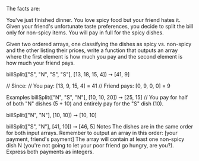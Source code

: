 The facts are:

You've just finished dinner.
You love spicy food but your friend hates it.
Given your friend's unfortunate taste preferences, you decide to split the bill only for non-spicy items. You will pay in full for the spicy dishes.

Given two ordered arrays, one classifying the dishes as spicy vs. non-spicy and the other listing their prices, write a function that outputs an array where the first element is how much you pay and the second element is how much your friend pays.

billSplit(["S", "N", "S", "S"], [13, 18, 15, 4]) ➞ [41, 9]

// Since:
// You pay: [13, 9, 15, 4] = 41
// Friend pays: [0, 9, 0, 0] = 9

Examples
billSplit(["N", "S", "N"], [10, 10, 20]) ➞ [25, 15]
// You pay for half of both "N" dishes (5 + 10) and entirely pay for the "S" dish (10).

billSplit(["N", "N"], [10, 10]) ➞ [10, 10]

billSplit(["S", "N"], [41, 10]) ➞ [46, 5]
Notes
The dishes are in the same order for both input arrays.
Remember to output an array in this order: [your payment, friend's payment]
The array will contain at least one non-spicy dish N (you're not going to let your poor friend go hungry, are you?).
Express both payments as integers.
